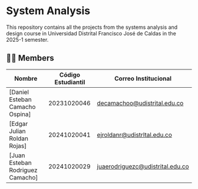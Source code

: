 # System Analysis
This repository contains all the projects from the systems analysis and design course in Universidad Distrital Francisco José de Caldas in the 2025-1 semester.

## 🧑‍💻 Members

| Nombre                     | Código Estudiantil  | Correo Institucional       |
|----------------------------|---------------------|----------------------------|
| [Daniel Esteban Camacho Ospina]        | 20231020046            | decamachoo@udistrital.edu.co        |
| [Edgar Julian Roldan Rojas]        | 20241020041             | ejroldanr@udistrltal.edu.co        |
| [Juan Esteban Rodriguez Camacho]        | 20241020029             | juaerodriguezc@udistrital.edu.co        |

